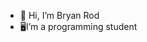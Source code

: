 - 👋 Hi, I’m Bryan Rod
- 🖥️I’m a programming student

<!---
bryanRod0707/bryanRod0707 is a ✨ special ✨ repository because its `README.md` (this file) appears on your GitHub profile.
You can click the Preview link to take a look at your changes.
--->
